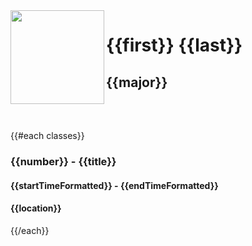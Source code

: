 <img src="http://anthonyroldan.net/pdxcw13_logo.png" align="left" width="150">

# {{first}} {{last}}
## {{major}}

<p style="clear:both; padding-bottom:2em;">
</p>

{{#each classes}}
### {{number}} - {{title}} 
#### {{startTimeFormatted}} - {{endTimeFormatted}}
#### {{location}}
{{/each}}